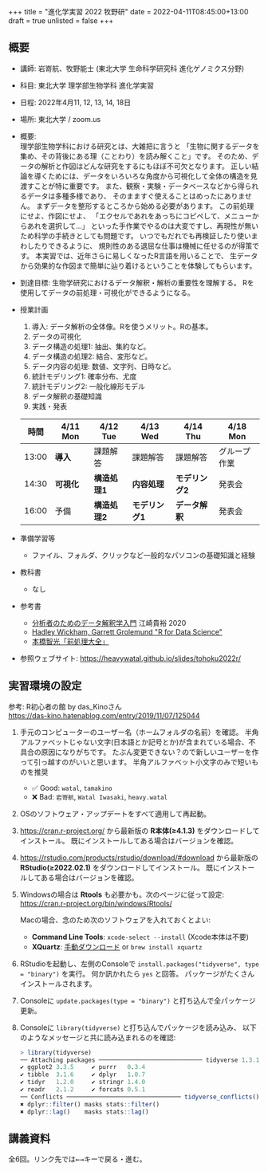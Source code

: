 +++
title = "進化学実習 2022 牧野研"
date = 2022-04-11T08:45:00+13:00
draft = true
unlisted = false
+++

## 概要

-   講師: 岩嵜航、牧野能士 (東北大学 生命科学研究科 進化ゲノミクス分野)
-   科目: 東北大学 理学部生物学科 進化学実習
-   日程: 2022年4月11, 12, 13, 14, 18日
-   場所: 東北大学 / zoom.us
-   概要:<br>
    理学部生物学科における研究とは、大雑把に言うと
    「生物に関するデータを集め、その背後にある理（ことわり）を読み解くこと」です。
    そのため、データの解析と作図はどんな研究をするにもほぼ不可欠となります。
    正しい結論を導くためには、データをいろいろな角度から可視化して全体の構造を見渡すことが特に重要です。
    また、観察・実験・データベースなどから得られるデータは多種多様であり、
    そのまますぐ使えることはめったにありません。
    まずデータを整形するところから始める必要があります。
    この前処理にせよ、作図にせよ、
    「エクセルであれをあっちにコピペして、メニューからあれを選択して...」
    といった手作業でやるのは大変ですし、再現性が無いため科学の手続きとしても問題です。
    いつでもだれでも再検証したり使いまわしたりできるように、
    規則性のある退屈な仕事は機械に任せるのが得策です。
    本実習では、近年さらに易しくなったR言語を用いることで、
    生データから効果的な作図まで簡単に辿り着けるということを体験してもらいます。
-   到達目標:
    生物学研究におけるデータ解釈・解析の重要性を理解する。
    Rを使用してデータの前処理・可視化ができるようになる。
-   授業計画
    1. 導入: データ解析の全体像。Rを使うメリット。Rの基本。
    2. データの可視化
    3. データ構造の処理1: 抽出、集約など。
    4. データ構造の処理2: 結合、変形など。
    5. データ内容の処理: 数値、文字列、日時など。
    6. 統計モデリング1: 確率分布、尤度
    7. 統計モデリング2: 一般化線形モデル
    8. データ解釈の基礎知識
    9. 実践・発表

    | 時間  | 4/11 Mon | 4/12 Tue | 4/13 Wed | 4/14 Thu | 4/18 Mon |
    | ----- | -------- | -------- | -------- | -------- | -------- |
    | 13:00 | **導入** | 課題解答 | 課題解答 | 課題解答 | グループ作業 |
    | 14:30 | **可視化** | **構造処理1** | **内容処理** | **モデリング2** | 発表会 |
    | 16:00 | 予備 | **構造処理2** | **モデリング1** | **データ解釈** | 発表会 |

-   準備学習等
    - ファイル、フォルダ、クリックなど一般的なパソコンの基礎知識と経験
-   教科書
    - なし
-   参考書
    - [分析者のためのデータ解釈学入門](https://amzn.to/3uznzCK) 江崎貴裕 2020
    - [Hadley Wickham, Garrett Grolemund "R for Data Science"](https://r4ds.had.co.nz/)
    - [本橋智光「前処理大全」](https://www.amazon.co.jp/dp/4774196479/ref=as_li_ss_tl?ie=UTF8&linkCode=ll1&tag=heavywatal-22&linkId=8a3fd4e9a0c944b1b41242bbab8d147b)
-   参照ウェブサイト: <https://heavywatal.github.io/slides/tohoku2022r/>


## 実習環境の設定

参考: R初心者の館 by das_Kinoさん<br>
<https://das-kino.hatenablog.com/entry/2019/11/07/125044>

1.  手元のコンピューターのユーザー名（ホームフォルダの名前）を確認。
    半角アルファベットじゃない文字(日本語とか記号とか)が含まれている場合、不具合の原因になりがちです。
    たぶん変更できない？ので新しいユーザーを作って引っ越すのがいいと思います。
    半角アルファベット小文字のみで短いものを推奨
    - ✅ Good: `watal`, `tamakino`
    - ❌ Bad: `岩嵜航`, `Watal Iwasaki`, `heavy.watal`
1.  OSのソフトウェア・アップデートをすべて適用して再起動。
1.  <https://cran.r-project.org/>
    から最新版の **R本体(≥4.1.3)** をダウンロードしてインストール。
    既にインストールしてある場合はバージョンを確認。
1.  <https://rstudio.com/products/rstudio/download/#download>
    から最新版の **RStudio(≥2022.02.1)** をダウンロードしてインストール。
    既にインストールしてある場合はバージョンを確認。
1.  Windowsの場合は **Rtools** も必要かも。次のページに従って設定:<br>
    <https://cran.r-project.org/bin/windows/Rtools/>

    Macの場合、念のため次のソフトウェアを入れておくとよい:
    - **Command Line Tools**: `xcode-select --install` (Xcode本体は不要)
    - **XQuartz**: [手動ダウンロード](https://www.xquartz.org/) or `brew install xquartz`

1.  RStudioを起動し、左側のConsoleで `install.packages("tidyverse", type = "binary")` を実行。
    何か訊かれたら `yes` と回答。
    パッケージがたくさんインストールされます。
1.  Consoleに `update.packages(type = "binary")` と打ち込んで全パッケージ更新。
1.  Consoleに `library(tidyverse)` と打ち込んでパッケージを読み込み、
    以下のようなメッセージと共に読み込まれるのを確認:

    ```r
    > library(tidyverse)
    ── Attaching packages ───────────────────────────── tidyverse 1.3.1 ──
    ✔ ggplot2 3.3.5     ✔ purrr   0.3.4
    ✔ tibble  3.1.6     ✔ dplyr   1.0.7
    ✔ tidyr   1.2.0     ✔ stringr 1.4.0
    ✔ readr   2.1.2     ✔ forcats 0.5.1
    ── Conflicts ──────────────────────────────── tidyverse_conflicts() ──
    ✖ dplyr::filter() masks stats::filter()
    ✖ dplyr::lag()    masks stats::lag()
    ```


## 講義資料

全6回。リンク先では<kbd>←</kbd><kbd>→</kbd>キーで戻る・進む。
